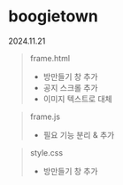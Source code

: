 # boogietown
2024.11.21
> frame.html
> + 방만들기 창 추가
> + 공지 스크롤 추가
> + 이미지 텍스트로 대체

> frame.js
> + 필요 기능 분리 & 추가

> style.css
> + 방만들기 창 추가

